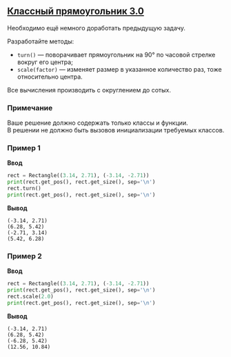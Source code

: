 ## [Классный прямоугольник 3.0](../../../solutions/5.1/51_g.py)

Необходимо ещё немного доработать предыдущую задачу.

Разработайте методы:

- `turn()` — поворачивает прямоугольник на 90° по часовой стрелке вокруг его центра;
- `scale(factor)` — изменяет размер в указанное количество раз, тоже относительно центра.

Все вычисления производить с округлением до сотых.

### Примечание

Ваше решение должно содержать только классы и функции.\
В решении не должно быть вызовов инициализации требуемых классов.

### Пример 1

**Ввод**
```python
rect = Rectangle((3.14, 2.71), (-3.14, -2.71))
print(rect.get_pos(), rect.get_size(), sep='\n')
rect.turn()
print(rect.get_pos(), rect.get_size(), sep='\n')
```

**Вывод**
```plaintext
(-3.14, 2.71)
(6.28, 5.42)
(-2.71, 3.14)
(5.42, 6.28)
```

### Пример 2

**Ввод**
```python
rect = Rectangle((3.14, 2.71), (-3.14, -2.71))
print(rect.get_pos(), rect.get_size(), sep='\n')
rect.scale(2.0)
print(rect.get_pos(), rect.get_size(), sep='\n')
```

**Вывод**
```plaintext
(-3.14, 2.71)
(6.28, 5.42)
(-6.28, 5.42)
(12.56, 10.84)
```